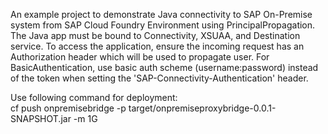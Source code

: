An example project to demonstrate Java connectivity to SAP On-Premise system from SAP Cloud Foundry Environment using PrincipalPropagation. The Java app must be bound to Connectivity, XSUAA, and Destination service. To access the application, ensure the incoming request has an Authorization header which will be used to propagate user. For BasicAuthentication, use basic auth scheme (username:password) instead of the token when setting the 'SAP-Connectivity-Authentication' header. 

Use following command for deployment: <br />cf push onpremisebridge -p target/onpremiseproxybridge-0.0.1-SNAPSHOT.jar -m 1G

